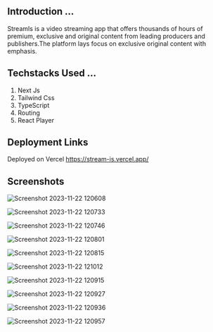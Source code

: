 ## Introduction ...

StreamIs is a video streaming app that offers thousands of hours of premium, exclusive and original content from leading producers and publishers.The platform lays focus on exclusive original content
with emphasis.

## Techstacks Used ...
 
1. Next Js
2. Tailwind Css
3. TypeScript
4. Routing
5. React Player


## Deployment Links 

Deployed on Vercel  https://stream-is.vercel.app/

## Screenshots

![Screenshot 2023-11-22 120608](https://github.com/ManishKuPatra254/StreamIs/assets/112771729/eed211c9-8ec1-4b5b-8ba4-6c56c1069dcd)

![Screenshot 2023-11-22 120733](https://github.com/ManishKuPatra254/StreamIs/assets/112771729/623fb65b-cebc-467f-a378-13587fbe5094)

![Screenshot 2023-11-22 120746](https://github.com/ManishKuPatra254/StreamIs/assets/112771729/18235abd-ba0e-428b-8569-0352758e5be9)

![Screenshot 2023-11-22 120801](https://github.com/ManishKuPatra254/StreamIs/assets/112771729/4a6ac70b-9dba-4201-8479-cb0d93a1354f)

![Screenshot 2023-11-22 120815](https://github.com/ManishKuPatra254/StreamIs/assets/112771729/a5012161-5fb4-44bd-8358-7effe8d44569)

![Screenshot 2023-11-22 121012](https://github.com/ManishKuPatra254/StreamIs/assets/112771729/c1c9218a-8cd9-48e3-bd29-83a3f79dcf55)

![Screenshot 2023-11-22 120915](https://github.com/ManishKuPatra254/StreamIs/assets/112771729/37d9e622-0ec1-4024-92be-d93bb5d96d0b)

![Screenshot 2023-11-22 120927](https://github.com/ManishKuPatra254/StreamIs/assets/112771729/542ef148-f472-4be4-85b4-42e032e7e630)

![Screenshot 2023-11-22 120936](https://github.com/ManishKuPatra254/StreamIs/assets/112771729/6ac96d50-9140-4213-b106-ea6fde384549)

![Screenshot 2023-11-22 120957](https://github.com/ManishKuPatra254/StreamIs/assets/112771729/f9fd0959-746f-46a6-9f8e-f67fb0ada7ff)
